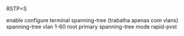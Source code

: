 RSTP=S

enable
    configure terminal
        spanning-tree (trabalha apenas com vlans)
        spanning-tree vlan 1-60 root primary
        spanning-tree mode rapid-pvst
